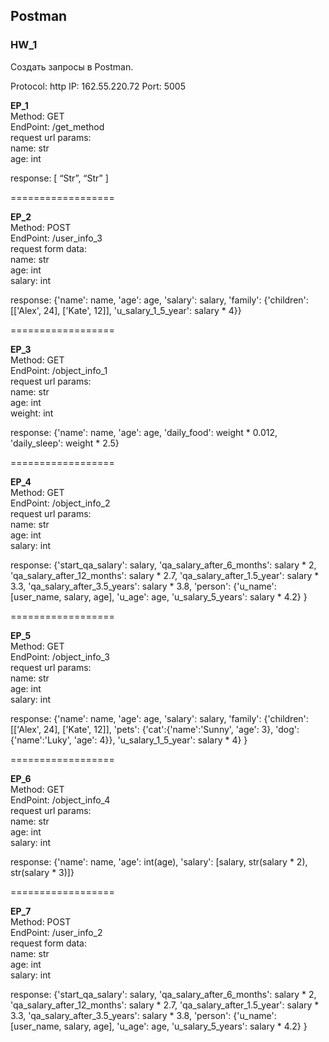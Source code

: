 ## Postman
### HW_1

Создать запросы в Postman.

Protocol: http
IP: 162.55.220.72
Port: 5005

__EP_1__\
Method: GET\
EndPoint: /get_method\
request url params: \
name: str\
age: int

response: 
[
    “Str”,
    “Str”
]

==================

__EP_2__\
Method: POST\
EndPoint: /user_info_3\
request form data: \
 name: str\
 age: int\
 salary: int

response: 
{'name': name,
          'age': age,
          'salary': salary,
          'family': {'children': [['Alex', 24], ['Kate', 12]],
                     'u_salary_1_5_year': salary * 4}}


==================

__EP_3__\
Method: GET\
EndPoint: /object_info_1\
request url params: \
 name: str\
 age: int\
 weight: int

response: 
{'name': name,
          'age': age,
          'daily_food': weight * 0.012,
          'daily_sleep': weight * 2.5}


==================

__EP_4__\
Method: GET\
EndPoint: /object_info_2\
request url params: \
 name: str\
 age: int\
 salary: int

response: 
{'start_qa_salary': salary,
          'qa_salary_after_6_months': salary * 2,
          'qa_salary_after_12_months': salary * 2.7,
          'qa_salary_after_1.5_year': salary * 3.3,
          'qa_salary_after_3.5_years': salary * 3.8,
          'person': {'u_name': [user_name, salary, age],
                     'u_age': age,
                     'u_salary_5_years': salary * 4.2}
          }


==================

__EP_5__\
Method: GET\
EndPoint: /object_info_3\
request url params: \
 name: str\
 age: int\
 salary: int

response: 
{'name': name,
          'age': age,
          'salary': salary,
          'family': {'children': [['Alex', 24], ['Kate', 12]],
                     'pets': {'cat':{'name':'Sunny',
                                     'age': 3},
                              'dog':{'name':'Luky',
                                     'age': 4}},
                     'u_salary_1_5_year': salary * 4}
          }


==================

__EP_6__\
Method: GET\
EndPoint: /object_info_4\
request url params: \
 name: str\
 age: int\
 salary: int

response: 
{'name': name,
          'age': int(age),
          'salary': [salary, str(salary * 2), str(salary * 3)]}


==================

__EP_7__\
Method: POST\
EndPoint: /user_info_2\
request form data: \
 name: str\
 age: int\
 salary: int

response: 
{'start_qa_salary': salary,
          'qa_salary_after_6_months': salary * 2,
          'qa_salary_after_12_months': salary * 2.7,
          'qa_salary_after_1.5_year': salary * 3.3,
          'qa_salary_after_3.5_years': salary * 3.8,
          'person': {'u_name': [user_name, salary, age],
                     'u_age': age,
                     'u_salary_5_years': salary * 4.2}
          }
